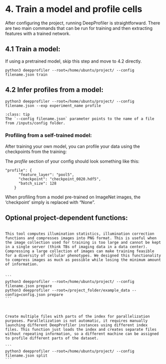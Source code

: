 

# 4. Train a model and profile cells

After configuring the project, running DeepProfiler is straightforward. There are two main commands that can be run for training and then extracting features with a trained network.


## **4.1 Train a model:**

If using a pretrained model, skip this step and move to 4.2 directly.

```
python3 deepprofiler --root=/home/ubuntu/project/ --config filename.json train
```


## **4.2 Infer profiles from a model:**

```
python3 deepprofiler --root=/home/ubuntu/project/ --config filename.json --exp experiment_name profile
```

```{admonition} Note
:class: tip
The `--config filename.json` parameter points to the name of a file from /inputs/config folder.
```


### Profiling from a self-trained model:

After training your own model, you can profile your data using the checkpoints from the training:

The _profile_ section of your config should look something like this:


```
"profile": {
      "feature_layer": "pool5",
      "checkpoint": "checkpoint_0020.hdf5",
      "batch_size": 128
    }
```


When profiling from a model pre-trained on ImageNet images, the ‘checkpoint’ simply is replaced with “None”.





## **Optional project-dependent functions:**

````{dropdown} **Prepare a dataset:**

This tool computes illumination statistics, illumination correction functions and compresses images into PNG format. This is useful when the image collection used for training is too large and cannot be kept in a single server (think TBs of imaging data in a data center). Compressing a large collection of images can make training feasible for a diversity of cellular phenotypes. We designed this functionality to compress images as much as possible while losing the minimum amount of information.


```
python3 deepprofiler --root=/home/ubuntu/project/ --config filename.json prepare
python3 deepprofiler --root=/project_folder/example_data --config=config.json prepare
```


````

````{dropdown} **Split index file**:

Create multiple files with parts of the index for parallelization purposes. Parallelization is not automatic, it requires manually launching different DeepProfiler instances using different index files. This function just loads the index and creates separate files without repeating information, so a different machine can be assigned to profile different parts of the dataset.

```
python3 deepprofiler --root=/home/ubuntu/project/ --config filename.json split
```


````

